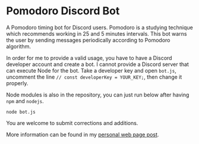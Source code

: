 # Pomodoro Discord Bot

A Pomodoro timing bot for Discord users. Pomodoro is a studying technique which recommends working in 25 and 5 minutes intervals. This bot warns the user by sending messages periodically according to Pomodoro algorithm.

In order for me to provide a valid usage, you have to have a Discord developer account and create a bot. I cannot provide a Discord server that can execute Node for the bot. Take a developer key and open `bot.js`, uncomment the line `// const developerKey = YOUR_KEY;`, then change it properly.

Node modules is also in the repository, you can just run below after having `npm` and `nodejs`.

```
node bot.js
```

You are welcome to submit corrections and additions.

More information can be found in my [personal web page post](https://cademirci.com/a-discord-bot-and-javascript-timing-events).
